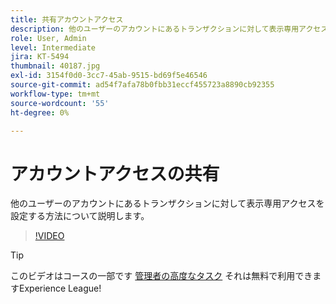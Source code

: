 ```yaml
---
title: 共有アカウントアクセス
description: 他のユーザーのアカウントにあるトランザクションに対して表示専用アクセスを設定する方法について説明します
role: User, Admin
level: Intermediate
jira: KT-5494
thumbnail: 40187.jpg
exl-id: 3154f0d0-3cc7-45ab-9515-bd69f5e46546
source-git-commit: ad54f7afa78b0fbb31eccf455723a8890cb92355
workflow-type: tm+mt
source-wordcount: '55'
ht-degree: 0%

---
```


# アカウントアクセスの共有

他のユーザーのアカウントにあるトランザクションに対して表示専用アクセスを設定する方法について説明します。

>[!VIDEO](https://video.tv.adobe.com/v/40187?quality=12&learn=on&hidetitle=true)

>[!TIP]
>
>このビデオはコースの一部です [管理者の高度なタスク](https://experienceleague.adobe.com/?recommended=Sign-A-1-2020.1) それは無料で利用できますExperience League!
